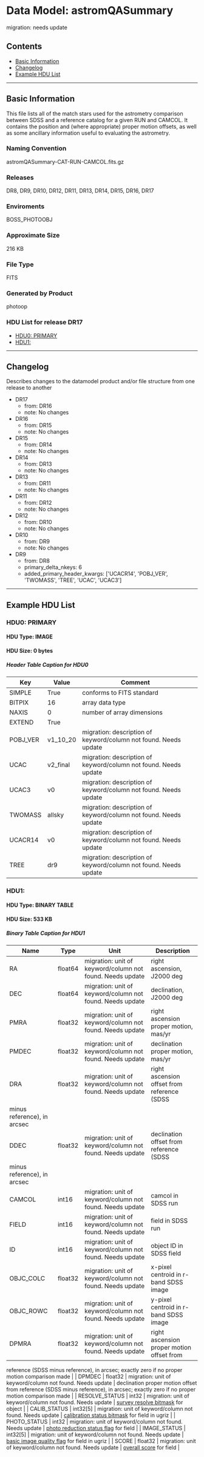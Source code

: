 # Data Model: astromQASummary


migration: needs update


## Contents
- [Basic Information](#basic-information)
- [Changelog](#changelog)
- [Example HDU List](#example-hdu-list)


---

## Basic Information
This file lists all of the match stars used for the astrometry comparison
between SDSS and a reference catalog for a given RUN and CAMCOL. It
contains the position and (where appropriate) proper motion offsets,
as well as some ancillary information useful to evaluating the
astrometry.

### Naming Convention
astromQASummary-CAT-RUN-CAMCOL.fits.gz

### Releases
DR8, DR9, DR10, DR12, DR11, DR13, DR14, DR15, DR16, DR17

### Enviroments
BOSS_PHOTOOBJ

### Approximate Size
216 KB

### File Type
FITS

### Generated by Product
photoop

### HDU List for release DR17
  - [HDU0: PRIMARY](#hdu0-primary)
  - [HDU1: ](#hdu1-)


---

## Changelog
Describes changes to the datamodel product and/or file structure from one release to another
 - DR17
   - from: DR16
   - note: No changes
 - DR16
   - from: DR15
   - note: No changes
 - DR15
   - from: DR14
   - note: No changes
 - DR14
   - from: DR13
   - note: No changes
 - DR13
   - from: DR11
   - note: No changes
 - DR11
   - from: DR12
   - note: No changes
 - DR12
   - from: DR10
   - note: No changes
 - DR10
   - from: DR9
   - note: No changes
 - DR9
   - from: DR8
   - primary_delta_nkeys: 6
   - added_primary_header_kwargs: ['UCACR14', 'POBJ_VER', 'TWOMASS', 'TREE', 'UCAC', 'UCAC3']

---
## Example HDU List


### HDU0: PRIMARY


#### HDU Type: IMAGE
#### HDU Size:  0 bytes

##### Header Table Caption for HDU0
Key | Value | Comment | |
| --- | --- | --- | --- |
| SIMPLE | True | conforms to FITS standard |
| BITPIX | 16 | array data type |
| NAXIS | 0 | number of array dimensions |
| EXTEND | True |  |
| POBJ_VER | v1_10_20 | migration: description of keyword/column not found. Needs update |
| UCAC | v2_final | migration: description of keyword/column not found. Needs update |
| UCAC3 | v0 | migration: description of keyword/column not found. Needs update |
| TWOMASS | allsky | migration: description of keyword/column not found. Needs update |
| UCACR14 | v0 | migration: description of keyword/column not found. Needs update |
| TREE | dr9 | migration: description of keyword/column not found. Needs update |



### HDU1: 


#### HDU Type: BINARY TABLE
#### HDU Size:  533 KB

##### Binary Table Caption for HDU1
Name | Type | Unit | Description |
| --- | --- | --- | --- |
 | RA | float64 | migration: unit of keyword/column not found. Needs update | right ascension, J2000 deg |
 | DEC | float64 | migration: unit of keyword/column not found. Needs update | declination, J2000 deg |
 | PMRA | float32 | migration: unit of keyword/column not found. Needs update | right ascension proper motion, mas/yr |
 | PMDEC | float32 | migration: unit of keyword/column not found. Needs update | declination proper motion, mas/yr |
 | DRA | float32 | migration: unit of keyword/column not found. Needs update | right ascension offset from reference (SDSS
minus reference), in arcsec |
 | DDEC | float32 | migration: unit of keyword/column not found. Needs update | declination offset from reference (SDSS
minus reference), in arcsec |
 | CAMCOL | int16 | migration: unit of keyword/column not found. Needs update | camcol in SDSS run |
 | FIELD | int16 | migration: unit of keyword/column not found. Needs update | field in SDSS run |
 | ID | int16 | migration: unit of keyword/column not found. Needs update | object ID in SDSS field |
 | OBJC_COLC | float32 | migration: unit of keyword/column not found. Needs update | x-pixel centroid in r-band SDSS image |
 | OBJC_ROWC | float32 | migration: unit of keyword/column not found. Needs update | y-pixel centroid in r-band SDSS image |
 | DPMRA | float32 | migration: unit of keyword/column not found. Needs update | right ascension proper motion offset from
reference (SDSS minus reference), in arcsec; exactly zero if no proper
motion comparison made |
 | DPMDEC | float32 | migration: unit of keyword/column not found. Needs update | declination proper motion offset from
reference (SDSS minus reference), in arcsec; exactly zero if no proper
motion comparison made |
 | RESOLVE_STATUS | int32 | migration: unit of keyword/column not found. Needs update | <a href="http://www.sdss.org/dr13/algorithms/bitmasks/#RESOLVE_STATUS">survey
resolve bitmask</a> for object |
 | CALIB_STATUS | int32[5] | migration: unit of keyword/column not found. Needs update | <a href="http://www.sdss.org/dr13/algorithms/bitmasks/#CALIB_STATUS">calibration
status bitmask</a> for field in ugriz |
 | PHOTO_STATUS | int32 | migration: unit of keyword/column not found. Needs update | <a href="http://www.sdss.org/dr13/algorithms/image_quality/">photo
reduction
status flag</a> for field |
 | IMAGE_STATUS | int32[5] | migration: unit of keyword/column not found. Needs update | <a href="http://www.sdss.org/dr13/algorithms/image_quality/">basic
image quality flag</a> for field in ugriz |
 | SCORE | float32 | migration: unit of keyword/column not found. Needs update | <a href="http://www.sdss.org/dr13/algorithms/image_quality/">overall
score</a> for field |


